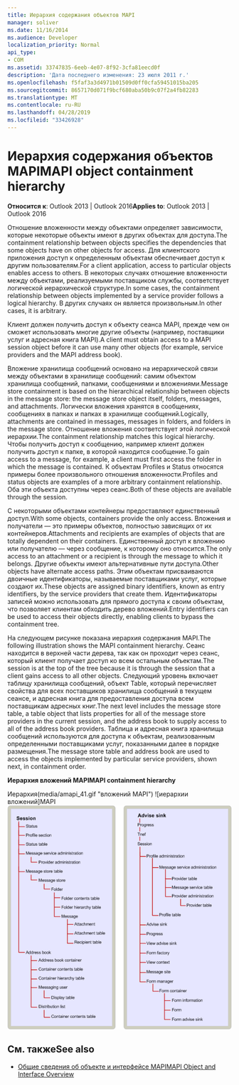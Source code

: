 ```yaml
---
title: Иерархия содержания объектов MAPI
manager: soliver
ms.date: 11/16/2014
ms.audience: Developer
localization_priority: Normal
api_type:
- COM
ms.assetid: 33747835-6eeb-4e07-8f92-3cfa81eecd0f
description: 'Дата последнего изменения: 23 июля 2011 г.'
ms.openlocfilehash: f5faf3a3d4971b01509d0ff0cfa59451015ba205
ms.sourcegitcommit: 8657170d071f9bcf680aba50b9c07f2a4fb82283
ms.translationtype: MT
ms.contentlocale: ru-RU
ms.lasthandoff: 04/28/2019
ms.locfileid: "33426928"
---
```

# <a name="mapi-object-containment-hierarchy"></a><span data-ttu-id="d759d-103">Иерархия содержания объектов MAPI</span><span class="sxs-lookup"><span data-stu-id="d759d-103">MAPI object containment hierarchy</span></span>
  
<span data-ttu-id="d759d-104">**Относится к**: Outlook 2013 | Outlook 2016</span><span class="sxs-lookup"><span data-stu-id="d759d-104">**Applies to**: Outlook 2013 | Outlook 2016</span></span> 
  
<span data-ttu-id="d759d-105">Отношение вложенности между объектами определяет зависимости, которые некоторые объекты имеют в других объектах для доступа.</span><span class="sxs-lookup"><span data-stu-id="d759d-105">The containment relationship between objects specifies the dependencies that some objects have on other objects for access.</span></span> <span data-ttu-id="d759d-106">Для клиентского приложения доступ к определенным объектам обеспечивает доступ к другим пользователям.</span><span class="sxs-lookup"><span data-stu-id="d759d-106">For a client application, access to particular objects enables access to others.</span></span> <span data-ttu-id="d759d-107">В некоторых случаях отношение вложенности между объектами, реализуемыми поставщиком службы, соответствует логической иерархической структуре.</span><span class="sxs-lookup"><span data-stu-id="d759d-107">In some cases, the containment relationship between objects implemented by a service provider follows a logical hierarchy.</span></span> <span data-ttu-id="d759d-108">В других случаях он является произвольным.</span><span class="sxs-lookup"><span data-stu-id="d759d-108">In other cases, it is arbitrary.</span></span> 
  
<span data-ttu-id="d759d-109">Клиент должен получить доступ к объекту сеанса MAPI, прежде чем он сможет использовать многие другие объекты (например, поставщики услуг и адресная книга MAPI).</span><span class="sxs-lookup"><span data-stu-id="d759d-109">A client must obtain access to a MAPI session object before it can use many other objects (for example, service providers and the MAPI address book).</span></span>
  
<span data-ttu-id="d759d-110">Вложение хранилища сообщений основано на иерархической связи между объектами в хранилище сообщений: самим объектом хранилища сообщений, папками, сообщениями и вложениями.</span><span class="sxs-lookup"><span data-stu-id="d759d-110">Message store containment is based on the hierarchical relationship between objects in the message store: the message store object itself, folders, messages, and attachments.</span></span> <span data-ttu-id="d759d-111">Логически вложения хранятся в сообщениях, сообщениях в папках и папках в хранилище сообщений.</span><span class="sxs-lookup"><span data-stu-id="d759d-111">Logically, attachments are contained in messages, messages in folders, and folders in the message store.</span></span> <span data-ttu-id="d759d-112">Отношение вложения соответствует этой логической иерархии.</span><span class="sxs-lookup"><span data-stu-id="d759d-112">The containment relationship matches this logical hierarchy.</span></span> <span data-ttu-id="d759d-113">Чтобы получить доступ к сообщению, например клиент должен получить доступ к папке, в которой находится сообщение.</span><span class="sxs-lookup"><span data-stu-id="d759d-113">To gain access to a message, for example, a client must first access the folder in which the message is contained.</span></span> <span data-ttu-id="d759d-114">К объектам Profiles и Status относятся примеры более произвольного отношения вложенности.</span><span class="sxs-lookup"><span data-stu-id="d759d-114">Profiles and status objects are examples of a more arbitrary containment relationship.</span></span> <span data-ttu-id="d759d-115">Оба эти объекта доступны через сеанс.</span><span class="sxs-lookup"><span data-stu-id="d759d-115">Both of these objects are available through the session.</span></span> 
  
<span data-ttu-id="d759d-116">С некоторыми объектами контейнеры предоставляют единственный доступ.</span><span class="sxs-lookup"><span data-stu-id="d759d-116">With some objects, containers provide the only access.</span></span> <span data-ttu-id="d759d-117">Вложения и получатели — это примеры объектов, полностью зависящих от их контейнеров.</span><span class="sxs-lookup"><span data-stu-id="d759d-117">Attachments and recipients are examples of objects that are totally dependent on their containers.</span></span> <span data-ttu-id="d759d-118">Единственный доступ к вложению или получателю — через сообщение, к которому оно относится.</span><span class="sxs-lookup"><span data-stu-id="d759d-118">The only access to an attachment or a recipient is through the message to which it belongs.</span></span> <span data-ttu-id="d759d-119">Другие объекты имеют альтернативные пути доступа.</span><span class="sxs-lookup"><span data-stu-id="d759d-119">Other objects have alternate access paths.</span></span> <span data-ttu-id="d759d-120">Этим объектам присваиваются двоичные идентификаторы, называемые поставщиками услуг, которые создают их.</span><span class="sxs-lookup"><span data-stu-id="d759d-120">These objects are assigned binary identifiers, known as entry identifiers, by the service providers that create them.</span></span> <span data-ttu-id="d759d-121">Идентификаторы записей можно использовать для прямого доступа к своим объектам, что позволяет клиентам обходить дерево вложений.</span><span class="sxs-lookup"><span data-stu-id="d759d-121">Entry identifiers can be used to access their objects directly, enabling clients to bypass the containment tree.</span></span> 
  
<span data-ttu-id="d759d-122">На следующем рисунке показана иерархия содержания MAPI.</span><span class="sxs-lookup"><span data-stu-id="d759d-122">The following illustration shows the MAPI containment hierarchy.</span></span> <span data-ttu-id="d759d-123">Сеанс находится в верхней части дерева, так как он проходит через сеанс, который клиент получает доступ ко всем остальным объектам.</span><span class="sxs-lookup"><span data-stu-id="d759d-123">The session is at the top of the tree because it is through the session that a client gains access to all other objects.</span></span> <span data-ttu-id="d759d-124">Следующий уровень включает таблицу хранилища сообщений, объект Table, который перечисляет свойства для всех поставщиков хранилища сообщений в текущем сеансе, и адресная книга для предоставления доступа всем поставщикам адресных книг.</span><span class="sxs-lookup"><span data-stu-id="d759d-124">The next level includes the message store table, a table object that lists properties for all of the message store providers in the current session, and the address book to supply access to all of the address book providers.</span></span> <span data-ttu-id="d759d-125">Таблица и адресная книга хранилища сообщений используются для доступа к объектам, реализованным определенными поставщиками услуг, показанными далее в порядке размещения.</span><span class="sxs-lookup"><span data-stu-id="d759d-125">The message store table and address book are used to access the objects implemented by particular service providers, shown next, in containment order.</span></span>
  
<span data-ttu-id="d759d-126">**Иерархия вложений MAPI**</span><span class="sxs-lookup"><span data-stu-id="d759d-126">**MAPI containment hierarchy**</span></span>
  
<span data-ttu-id="d759d-127">Иерархия(media/amapi_41.gif "вложений MAPI") ![иерархии вложений]MAPI</span><span class="sxs-lookup"><span data-stu-id="d759d-127">![MAPI containment hierarchy](media/amapi_41.gif "MAPI containment hierarchy")</span></span>
  
## <a name="see-also"></a><span data-ttu-id="d759d-128">См. также</span><span class="sxs-lookup"><span data-stu-id="d759d-128">See also</span></span>

- [<span data-ttu-id="d759d-129">Общие сведения об объекте и интерфейсе MAPI</span><span class="sxs-lookup"><span data-stu-id="d759d-129">MAPI Object and Interface Overview</span></span>](mapi-object-and-interface-overview.md)

